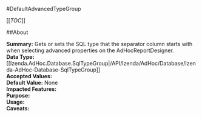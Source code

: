 #DefaultAdvancedTypeGroup

[[_TOC_]]

##About

**Summary:**  Gets or sets the SQL type that the separator column starts with when selecting advanced properties on the AdHocReportDesigner.   
**Data Type:** [[Izenda.AdHoc.Database.SqlTypeGroup|/API/Izenda/AdHoc/Database/Izenda-AdHoc-Database-SqlTypeGroup]]  
**Accepted Values:**   
**Default Value:** None  
**Impacted Features:**   
**Purpose:**   
**Usage:**   
**Caveats:**   


